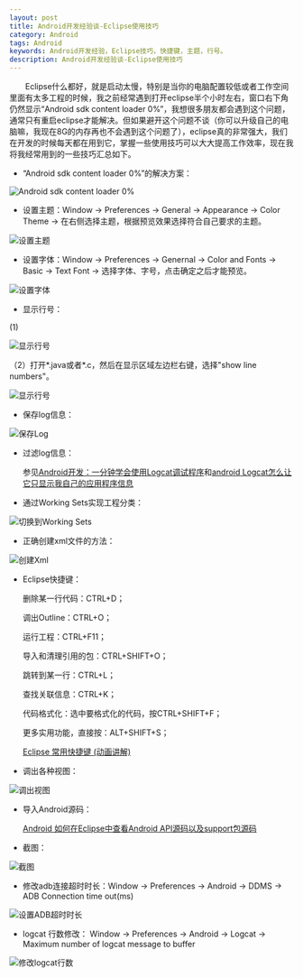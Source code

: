 ```yaml
---
layout: post
title: Android开发经验谈-Eclipse使用技巧
category: Android
tags: Android
keywords: Android开发经验，Eclipse技巧，快捷键，主题，行号。
description: Android开发经验谈-Eclipse使用技巧
---
```


&emsp;&emsp;Eclipse什么都好，就是启动太慢，特别是当你的电脑配置较低或者工作空间里面有太多工程的时候，我之前经常遇到打开eclipse半个小时左右，窗口右下角仍然显示“Android sdk content loader 0%”，我想很多朋友都会遇到这个问题，通常只有重启eclipse才能解决。但如果避开这个问题不谈（你可以升级自己的电脑嘛，我现在8G的内存再也不会遇到这个问题了），eclipse真的非常强大，我们在开发的时候每天都在用到它，掌握一些使用技巧可以大大提高工作效率，现在我将我经常用到的一些技巧汇总如下。

- “Android sdk content loader 0%”的解决方案：

![Android sdk content loader 0%](http://img.my.csdn.net/uploads/201412/15/1418629003_9924.jpg)

- 设置主题：Window -> Preferences -> General -> Appearance -> Color Theme -> 在右侧选择主题，根据预览效果选择符合自己要求的主题。

![设置主题](http://img.my.csdn.net/uploads/201412/15/1418626635_7015.jpg)


- 设置字体：Window -> Preferences -> Genernal -> Color and Fonts -> Basic -> Text Font -> 选择字体、字号，点击确定之后才能预览。

![设置字体](http://img.my.csdn.net/uploads/201412/15/1418626665_3897.jpg)


- 显示行号：

(1)

![显示行号](http://img.my.csdn.net/uploads/201412/15/1418626666_2222.jpg)


（2）打开*.java或者*.c，然后在显示区域左边栏右键，选择"show line numbers"。

![显示行号](http://img.my.csdn.net/uploads/201412/15/1418626942_8227.jpg)


- 保存log信息：

![保存Log](http://img.my.csdn.net/uploads/201412/15/1418626633_4409.jpg)


- 过滤log信息：

	参见[Android开发：一分钟学会使用Logcat调试程序](http://blog.csdn.net/yanzi1225627/article/details/8577332)和[android Logcat怎么让它只显示我自己的应用程序信息](http://www.dewen.io/q/6365/android+Logcat%E6%80%8E%E4%B9%88%E8%AE%A9%E5%AE%83%E5%8F%AA%E6%98%BE%E7%A4%BA%E6%88%91%E8%87%AA%E5%B7%B1%E7%9A%84%E5%BA%94%E7%94%A8%E7%A8%8B%E5%BA%8F%E4%BF%A1%E6%81%AF)

- 通过Working Sets实现工程分类：

![切换到Working Sets](http://img.my.csdn.net/uploads/201412/15/1418626682_4452.jpg)


- 正确创建xml文件的方法：

![创建Xml](http://img.my.csdn.net/uploads/201412/15/1418626634_9621.jpg)


- Eclipse快捷键：
	
	删除某一行代码：CTRL+D；

	调出Outline：CTRL+O；

	运行工程：CTRL+F11；

	导入和清理引用的包：CTRL+SHIFT+O；

	跳转到某一行：CTRL+L；

	查找关联信息：CTRL+K；

	代码格式化：选中要格式化的代码，按CTRL+SHIFT+F；

	更多实用功能，直接按：ALT+SHIFT+S；

	[Eclipse 常用快捷键 (动画讲解)](http://www.cnblogs.com/TankXiao/p/4018219.html)


- 调出各种视图：

![调出视图](http://img.my.csdn.net/uploads/201412/15/1418626665_9146.jpg)


- 导入Android源码：

	[Android 如何在Eclipse中查看Android API源码以及support包源码](http://blog.csdn.net/xiaanming/article/details/9031141)


- 截图：

![截图](http://img.my.csdn.net/uploads/201412/15/1418626635_4073.jpg)


- 修改adb连接超时时长：Window -> Preferences -> Android -> DDMS -> ADB Connection time out(ms)

![设置ADB超时时长](http://img.my.csdn.net/uploads/201412/15/1418626665_9496.jpg)


- logcat 行数修改： Window -> Preferences -> Android -> Logcat -> Maximum number of logcat message to buffer

![修改logcat行数](http://img.my.csdn.net/uploads/201412/15/1418626635_1523.jpg)



